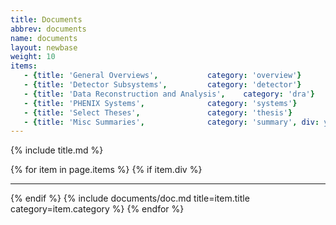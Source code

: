 ```yaml
---
title: Documents
abbrev: documents
name: documents
layout: newbase
weight: 10
items:
   - {title: 'General Overviews',			category: 'overview'}
   - {title: 'Detector Subsystems',			category: 'detector'}
   - {title: 'Data Reconstruction and Analysis',	category: 'dra'}
   - {title: 'PHENIX Systems',				category: 'systems'}
   - {title: 'Select Theses',				category: 'thesis'}
   - {title: 'Misc Summaries',				category: 'summary', div: yes }
---
```

{% include title.md %}

{% for item in page.items %}
{% if item.div %}<hr/>{% endif %}
{% include documents/doc.md title=item.title category=item.category %}
{% endfor %}
